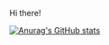 Hi there!


[![Anurag's GitHub stats](https://github-readme-stats.vercel.app/api?username=mininuke69)](https://github.com/anuraghazra/github-readme-stats)
